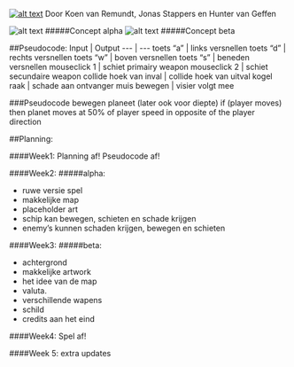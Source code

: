 [![alt text](http://i.imgur.com/Y6x2Sks.png "NGC-7331")](http://smauwie.github.io/NLT-spel)
Door Koen van Remundt, Jonas Stappers en Hunter van Geffen

![alt text](http://i.imgur.com/qOjqXot.png "Alpha")
#####Concept alpha
![alt text](http://i.imgur.com/4dqY0pG.png "Beta")
#####Concept beta

##Pseudocode:
Input | Output
--- | ---
toets “a” | links versnellen
toets “d” | rechts versnellen
toets “w” | boven versnellen
toets “s” | beneden versnellen
mouseclick 1 | schiet primairy weapon
mouseclick 2 | schiet secundaire weapon
collide hoek van inval | collide hoek van uitval
kogel raak | schade aan ontvanger
muis bewegen | visier volgt mee

###Pseudocode bewegen planeet (later ook voor diepte)
if (player moves) then
	planet moves at 50% of player speed in opposite of the player direction 	


##Planning:

####Week1:
Planning af!
Pseudocode af!

####Week2:
#####alpha:
- ruwe versie spel
- makkelijke map 
- placeholder art
- schip kan bewegen, schieten en schade krijgen 
- enemy’s kunnen schaden krijgen, bewegen en schieten

	
####Week3:
#####beta:
- achtergrond
- makkelijke artwork
- het idee van de map
- valuta.
- verschillende wapens
- schild
- credits aan het eind

####Week4:
Spel af!

####Week 5:
extra updates
